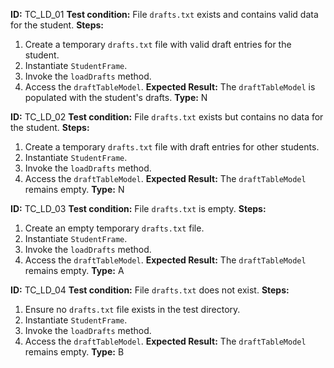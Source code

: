 **ID:** TC_LD_01
**Test condition:** File `drafts.txt` exists and contains valid data for the student.
**Steps:**
1. Create a temporary `drafts.txt` file with valid draft entries for the student.
2. Instantiate `StudentFrame`.
3. Invoke the `loadDrafts` method.
4. Access the `draftTableModel`.
**Expected Result:** The `draftTableModel` is populated with the student's drafts.
**Type:** N

**ID:** TC_LD_02
**Test condition:** File `drafts.txt` exists but contains no data for the student.
**Steps:**
1. Create a temporary `drafts.txt` file with draft entries for other students.
2. Instantiate `StudentFrame`.
3. Invoke the `loadDrafts` method.
4. Access the `draftTableModel`.
**Expected Result:** The `draftTableModel` remains empty.
**Type:** N

**ID:** TC_LD_03
**Test condition:** File `drafts.txt` is empty.
**Steps:**
1. Create an empty temporary `drafts.txt` file.
2. Instantiate `StudentFrame`.
3. Invoke the `loadDrafts` method.
4. Access the `draftTableModel`.
**Expected Result:** The `draftTableModel` remains empty.
**Type:** A

**ID:** TC_LD_04
**Test condition:** File `drafts.txt` does not exist.
**Steps:**
1. Ensure no `drafts.txt` file exists in the test directory.
2. Instantiate `StudentFrame`.
3. Invoke the `loadDrafts` method.
4. Access the `draftTableModel`.
**Expected Result:** The `draftTableModel` remains empty.
**Type:** B
